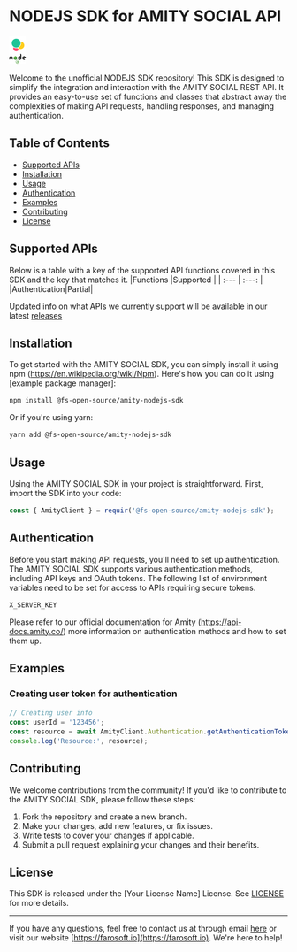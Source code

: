 # NODEJS SDK for AMITY SOCIAL API

![SDK Logo](sdk_logo.png) <!-- If you have a logo, add it here -->

Welcome to the unofficial NODEJS SDK repository! This SDK is designed to simplify the integration and interaction with the AMITY SOCIAL REST API. It provides an easy-to-use set of functions and classes that abstract away the complexities of making API requests, handling responses, and managing authentication.

## Table of Contents
- [Supported APIs](#supported-apis)
- [Installation](#installation)
- [Usage](#usage)
- [Authentication](#authentication)
- [Examples](#examples)
- [Contributing](#contributing)
- [License](#license)

## Supported APIs
Below is a table with a key of the supported API functions covered in this SDK and the key that matches it.
|Functions |Supported |
| :--- | :---: |
|Authentication|Partial|

Updated info on what APIs we currently support will be available in our latest [releases](https://github.com/Farosoft-Open-Source/amity-nodejs-sdk/releases)

## Installation

To get started with the AMITY SOCIAL SDK, you can simply install it using npm (https://en.wikipedia.org/wiki/Npm). Here's how you can do it using [example package manager]:

```bash
npm install @fs-open-source/amity-nodejs-sdk
```

Or if you're using yarn:

```bash
yarn add @fs-open-source/amity-nodejs-sdk
```

## Usage

Using the AMITY SOCIAL SDK in your project is straightforward. First, import the SDK into your code:

```javascript
const { AmityClient } = requir('@fs-open-source/amity-nodejs-sdk');
```

## Authentication

Before you start making API requests, you'll need to set up authentication. The AMITY SOCIAL SDK supports various authentication methods, including API keys and OAuth tokens.
The following list of environment variables need to be set for access to APIs requiring secure tokens.
```bash
X_SERVER_KEY
```

Please refer to our official documentation for Amity (https://api-docs.amity.co/) more information on authentication methods and how to set them up.

## Examples

### Creating user token for authentication

```javascript
// Creating user info
const userId = '123456';
const resource = await AmityClient.Authentication.getAuthenticationToken(userId);
console.log('Resource:', resource);
```

## Contributing

We welcome contributions from the community! If you'd like to contribute to the AMITY SOCIAL SDK, please follow these steps:

1. Fork the repository and create a new branch.
2. Make your changes, add new features, or fix issues.
3. Write tests to cover your changes if applicable.
4. Submit a pull request explaining your changes and their benefits.

## License

This SDK is released under the [Your License Name] License. See [LICENSE](LICENSE) for more details.

---

If you have any questions, feel free to contact us at through email [here](mailto:fsadmin@farosoft.io) or visit our website [https://farosoft.io](https://farosoft.io). We're here to help!

